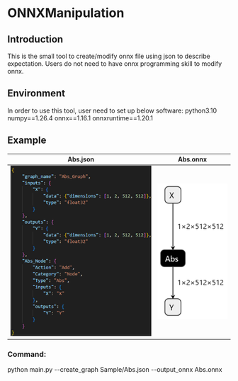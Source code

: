# ONNXManipulation

## Introduction
This is the small tool to create/modify onnx file using json to describe expectation. Users do not need to have onnx programming skill to modify onnx.

## Environment
In order to use this tool, user need to set up below software:
python3.10
numpy==1.26.4
onnx==1.16.1
onnxruntime==1.20.1

## Example
| Abs.json  | Abs.onnx |
|-------|-----|
|![alt text](Sample/Abs_json.png)|![alt text](Sample/Abs.png)|

### Command: 
python main.py --create_graph Sample/Abs.json --output_onnx Abs.onnx
